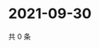 # 2021-09-30

共 0 条

<!-- BEGIN WEIBO -->
<!-- 最后更新时间 Thu Sep 30 2021 16:00:41 GMT+0800 (China Standard Time) -->

<!-- END WEIBO -->
